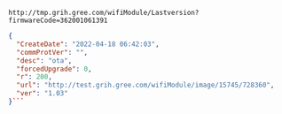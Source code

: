 `http://tmp.grih.gree.com/wifiModule/Lastversion?firmwareCode=362001061391`

```json
{
  "CreateDate": "2022-04-18 06:42:03",
  "commProtVer": "",
  "desc": "ota",
  "forcedUpgrade": 0,
  "r": 200,
  "url": "http://test.grih.gree.com/wifiModule/image/15745/728360",
  "ver": "1.03"
}```